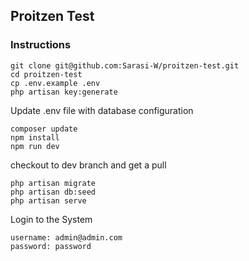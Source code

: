 ## Proitzen Test

### Instructions

```
git clone git@github.com:Sarasi-W/proitzen-test.git
cd proitzen-test
cp .env.example .env
php artisan key:generate
```

Update .env file with database configuration


```
composer update
npm install
npm run dev
```

checkout to dev branch and get a pull

```
php artisan migrate
php artisan db:seed
php artisan serve
```

Login to the System

```
username: admin@admin.com
password: password
```




